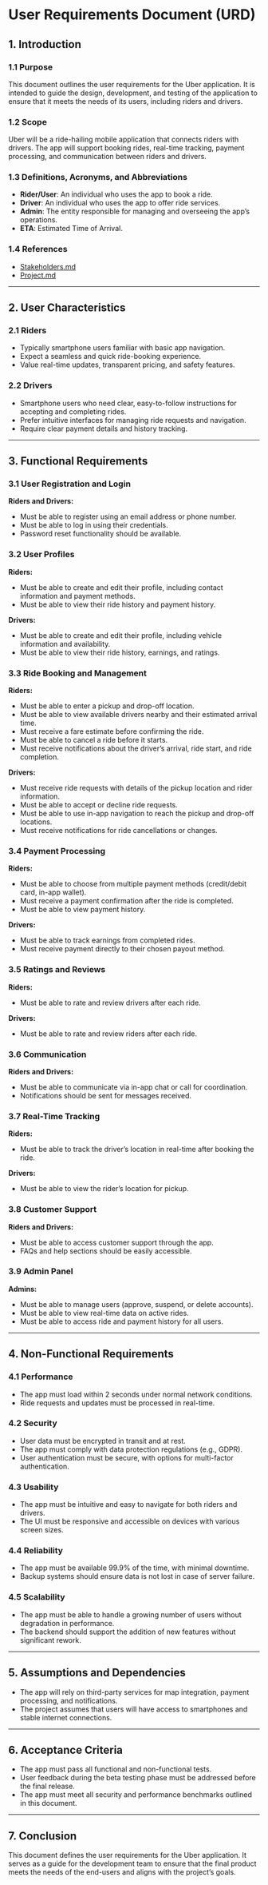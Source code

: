 # User Requirements Document (URD)

## 1. Introduction

### 1.1 Purpose
This document outlines the user requirements for the Uber application. It is intended to guide the design, development, and testing of the application to ensure that it meets the needs of its users, including riders and drivers.

### 1.2 Scope
Uber will be a ride-hailing mobile application that connects riders with drivers. The app will support booking rides, real-time tracking, payment processing, and communication between riders and drivers.

### 1.3 Definitions, Acronyms, and Abbreviations
- **Rider/User**: An individual who uses the app to book a ride.
- **Driver**: An individual who uses the app to offer ride services.
- **Admin**: The entity responsible for managing and overseeing the app’s operations.
- **ETA**: Estimated Time of Arrival.

### 1.4 References
- [Stakeholders.md](https://github.com/IIITLucknowSWEngg/CSAICSBTeam002/blob/main/stakeholders.md)
- [Project.md](https://github.com/IIITLucknowSWEngg/CSAICSBTeam002/blob/main/Project.md)

---

## 2. User Characteristics

### 2.1 Riders
- Typically smartphone users familiar with basic app navigation.
- Expect a seamless and quick ride-booking experience.
- Value real-time updates, transparent pricing, and safety features.

### 2.2 Drivers
- Smartphone users who need clear, easy-to-follow instructions for accepting and completing rides.
- Prefer intuitive interfaces for managing ride requests and navigation.
- Require clear payment details and history tracking.

---

## 3. Functional Requirements

### 3.1 User Registration and Login
**Riders and Drivers:**
- Must be able to register using an email address or phone number.
- Must be able to log in using their credentials.
- Password reset functionality should be available.

### 3.2 User Profiles
**Riders:**
- Must be able to create and edit their profile, including contact information and payment methods.
- Must be able to view their ride history and payment history.

**Drivers:**
- Must be able to create and edit their profile, including vehicle information and availability.
- Must be able to view their ride history, earnings, and ratings.

### 3.3 Ride Booking and Management
**Riders:**
- Must be able to enter a pickup and drop-off location.
- Must be able to view available drivers nearby and their estimated arrival time.
- Must receive a fare estimate before confirming the ride.
- Must be able to cancel a ride before it starts.
- Must receive notifications about the driver’s arrival, ride start, and ride completion.

**Drivers:**
- Must receive ride requests with details of the pickup location and rider information.
- Must be able to accept or decline ride requests.
- Must be able to use in-app navigation to reach the pickup and drop-off locations.
- Must receive notifications for ride cancellations or changes.

### 3.4 Payment Processing
**Riders:**
- Must be able to choose from multiple payment methods (credit/debit card, in-app wallet).
- Must receive a payment confirmation after the ride is completed.
- Must be able to view payment history.

**Drivers:**
- Must be able to track earnings from completed rides.
- Must receive payment directly to their chosen payout method.

### 3.5 Ratings and Reviews
**Riders:**
- Must be able to rate and review drivers after each ride.

**Drivers:**
- Must be able to rate and review riders after each ride.

### 3.6 Communication
**Riders and Drivers:**
- Must be able to communicate via in-app chat or call for coordination.
- Notifications should be sent for messages received.

### 3.7 Real-Time Tracking
**Riders:**
- Must be able to track the driver’s location in real-time after booking the ride.

**Drivers:**
- Must be able to view the rider’s location for pickup.

### 3.8 Customer Support
**Riders and Drivers:**
- Must be able to access customer support through the app.
- FAQs and help sections should be easily accessible.

### 3.9 Admin Panel
**Admins:**
- Must be able to manage users (approve, suspend, or delete accounts).
- Must be able to view real-time data on active rides.
- Must be able to access ride and payment history for all users.

---

## 4. Non-Functional Requirements

### 4.1 Performance
- The app must load within 2 seconds under normal network conditions.
- Ride requests and updates must be processed in real-time.

### 4.2 Security
- User data must be encrypted in transit and at rest.
- The app must comply with data protection regulations (e.g., GDPR).
- User authentication must be secure, with options for multi-factor authentication.

### 4.3 Usability
- The app must be intuitive and easy to navigate for both riders and drivers.
- The UI must be responsive and accessible on devices with various screen sizes.

### 4.4 Reliability
- The app must be available 99.9% of the time, with minimal downtime.
- Backup systems should ensure data is not lost in case of server failure.

### 4.5 Scalability
- The app must be able to handle a growing number of users without degradation in performance.
- The backend should support the addition of new features without significant rework.

---

## 5. Assumptions and Dependencies
- The app will rely on third-party services for map integration, payment processing, and notifications.
- The project assumes that users will have access to smartphones and stable internet connections.

---

## 6. Acceptance Criteria
- The app must pass all functional and non-functional tests.
- User feedback during the beta testing phase must be addressed before the final release.
- The app must meet all security and performance benchmarks outlined in this document.

---

## 7. Conclusion
This document defines the user requirements for the Uber application. It serves as a guide for the development team to ensure that the final product meets the needs of the end-users and aligns with the project’s goals.
